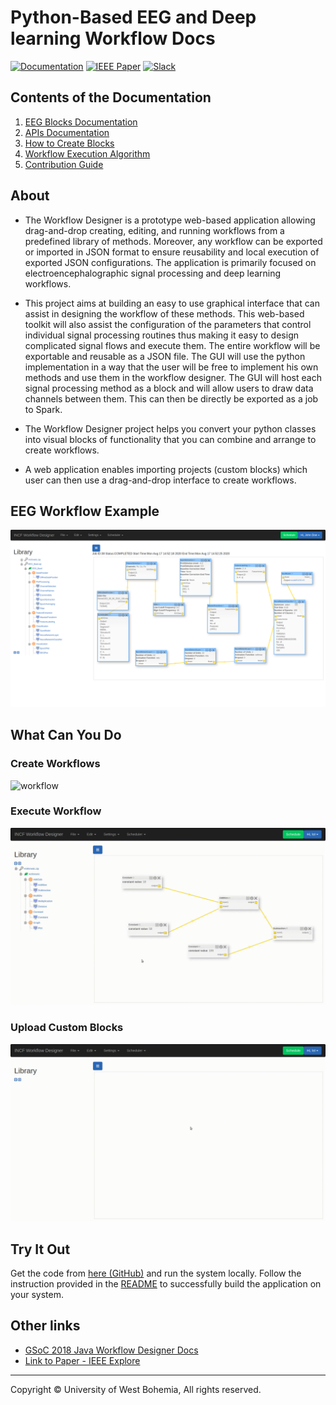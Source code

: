 # Python-Based EEG and Deep learning Workflow Docs

[![Documentation](https://img.shields.io/badge/Github-code-003A70.svg?style=for-the-badge&logo=github)](https://github.com/ronak66/EEG-Workflow-System)
[![IEEE Paper](https://img.shields.io/badge/IEEE%20Explore-Paper-success.svg?style=for-the-badge&logo=internet-archive)](https://ieeexplore.ieee.org/document/8941664)
[![Slack](https://img.shields.io/badge/chat-on_slack-purple.svg?style=for-the-badge&logo=slack)]()

## Contents of the Documentation

1. [EEG Blocks Documentation](eeg-blocks.md)
2. [APIs Documentation](server-api.md)
3. [How to Create Blocks](blocks.md)
4. [Workflow Execution Algorithm](workflow.md)
5. [Contribution Guide](contribute.md)

## About

- The Workflow Designer is a prototype web-based application allowing drag-and-drop creating, editing, and running workflows from a predefined library of methods. Moreover, any workflow can be exported or imported in JSON format to ensure reusability and local execution of exported JSON configurations. The application is primarily focused on electroencephalographic signal processing and deep learning workflows.

- This project aims at building an easy to use graphical interface that can assist in designing the workflow of these methods. This web-based toolkit will also assist the configuration of the parameters that control individual signal processing routines thus making it easy to design complicated signal flows and execute them. The entire workflow will be exportable and reusable as a JSON file. The GUI will use the python implementation in a way that the user will be free to implement his own methods and use them in the workflow designer. The GUI will host each signal processing method as a block and will allow users to draw data channels between them. This can then be directly be exported as a job to Spark.

- The Workflow Designer project helps you convert your python classes into visual blocks of functionality that you can combine and arrange to create workflows.

- A web application enables importing projects (custom blocks) which user can then use a drag-and-drop interface to create workflows.

## EEG Workflow Example

![EEG Workflow Example](assets/EEG_blocks/eeg_workflow.png)

## What Can You Do

### Create Workflows 

![workflow](assets/gifs/workflow.gif)

### Execute Workflow

![execute](assets/gifs/schedule.gif)

### Upload Custom Blocks

![blocks](assets/gifs/upload.gif)

## Try It Out

Get the code from [here (GitHub)](https://github.com/ronak66/EEG-Workflow-System) and run the system locally. Follow the instruction provided in the [README](https://github.com/ronak66/EEG-Workflow-System/README.md) to successfully build the application on your system. 


## Other links
- [GSoC 2018 Java Workflow Designer Docs](https://pintojoey.com/gsoc2018/)
- [Link to Paper - IEEE Explore](https://ieeexplore.ieee.org/document/8941664)


<hr>
Copyright ©  University of West Bohemia, All rights reserved.





<!-- 
<iframe width="420" height="315"
src="https://www.youtube.com/embed/tgbNymZ7vqY">
</iframe> -->